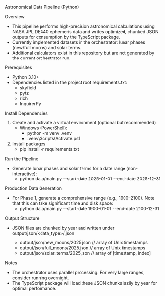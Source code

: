 Astronomical Data Pipeline (Python)

Overview
- This pipeline performs high-precision astronomical calculations using NASA JPL DE440 ephemeris data and writes optimized, chunked JSON outputs for consumption by the TypeScript package.
- Currently implemented datasets in the orchestrator: lunar phases (new/full moons) and solar terms.
- Additional calculators exist in this repository but are not generated by the current orchestrator run.

Prerequisites
- Python 3.10+
- Dependencies listed in the project root requirements.txt:
  - skyfield
  - pytz
  - rich
  - InquirerPy

Install Dependencies
1) Create and activate a virtual environment (optional but recommended)
   - Windows (PowerShell):
     - python -m venv .venv
     - .venv\Scripts\Activate.ps1
2) Install packages
   - pip install -r requirements.txt

Run the Pipeline
- Generate lunar phases and solar terms for a date range (non-interactive):
  - python data/main.py --start-date 2025-01-01 --end-date 2025-12-31

Production Data Generation
- For Phase 1, generate a comprehensive range (e.g., 1900–2100). Note that this can take significant time and disk space:
  - python data/main.py --start-date 1900-01-01 --end-date 2100-12-31

Output Structure
- JSON files are chunked by year and written under output/json/<data_type>/<year>.json
  - output/json/new_moons/2025.json       // array of Unix timestamps
  - output/json/full_moons/2025.json      // array of Unix timestamps
  - output/json/solar_terms/2025.json     // array of [timestamp, index]

Notes
- The orchestrator uses parallel processing. For very large ranges, consider running overnight.
- The TypeScript package will load these JSON chunks lazily by year for optimal performance.
